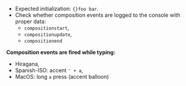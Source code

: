 * Expected initialization: `{}foo bar`.
* Check whether composition events are logged to the console with proper data:
  * `compositionstart`,
  * `compositionupdate`,
  * `compositionend`

**Composition events are fired while typing:**
* Hiragana,
* Spanish-ISO: accent `' + a`,
* MacOS: long `a` press (accent balloon)
